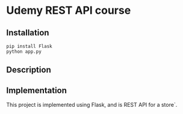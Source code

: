 # Udemy REST API course

## Installation

```
pip install Flask
python app.py
```

## Description

## Implementation

This project is implemented using Flask, and is REST API for a store`.
